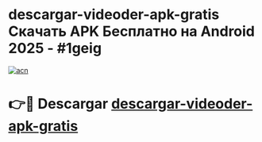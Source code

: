 # descargar-videoder-apk-gratis Скачать APK Бесплатно на Android 2025 - #1geig

[![acn](https://github.com/user-attachments/assets/0f9c940e-d8b0-45ae-aac7-cd30a18b3e1c)](https://apps.freeplayer.one?title=descargar-videoder-apk-gratis&ref=9RF)

# 👉🔴 Descargar [descargar-videoder-apk-gratis](https://apps.freeplayer.one?title=descargar-videoder-apk-gratis&ref=9RF)